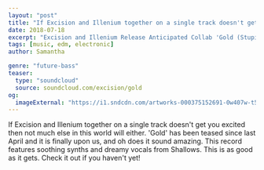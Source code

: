 ```yaml
---
layout: "post"
title: "If Excision and Illenium together on a single track doesn't get you excited then not much else in this world will either. Check out 'Gold' now!"
date: 2018-07-18
excerpt: "Excision and Illenium Release Anticipated Collab 'Gold (Stupid Love)'"
tags: [music, edm, electronic]
author: Samantha

genre: "future-bass"
teaser:
  type: "soundcloud"
  source: soundcloud.com/excision/gold
og:
  imageExternal: "https://i1.sndcdn.com/artworks-000375152691-0w407w-t500x500.jpg"
---
```

If Excision and Illenium together on a single track doesn't get you excited then not much else in this world will either. 'Gold' has been teased since last April and it is finally upon us, and oh does it sound amazing. This record features soothing synths and dreamy vocals from Shallows. This is as good as it gets. Check it out if you haven't yet!

